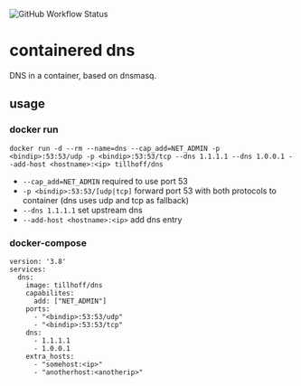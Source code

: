 ![GitHub Workflow Status](https://img.shields.io/github/workflow/status/tillhoff/containered-dns/Publish%20image%20to%20docker%20hub)

# containered dns
DNS in a container, based on dnsmasq.

## usage

### docker run

`docker run -d --rm --name=dns --cap_add=NET_ADMIN -p <bindip>:53:53/udp -p <bindip>:53:53/tcp --dns 1.1.1.1 --dns 1.0.0.1 --add-host <hostname>:<ip> tillhoff/dns`

- `--cap_add=NET_ADMIN` required to use port 53
- `-p <bindip>:53:53/[udp|tcp]` forward port 53 with both protocols to container (dns uses udp and tcp as fallback)
- `--dns 1.1.1.1` set upstream dns
- `--add-host <hostname>:<ip>` add dns entry

### docker-compose
```
version: '3.8'
services:
  dns:
    image: tillhoff/dns
    capabilites:
      add: ["NET_ADMIN"]
    ports:
      - "<bindip>:53:53/udp"
      - "<bindip>:53:53/tcp"
    dns:
      - 1.1.1.1
      - 1.0.0.1
    extra_hosts:
      - "somehost:<ip>"
      - "anotherhost:<anotherip>"
```
